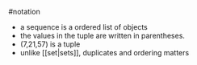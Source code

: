  #notation 
- a sequence is a ordered list of objects
- the values in the tuple are written in parentheses.
- (7,21,57) is a tuple
- unlike [[set|sets]], duplicates and ordering matters